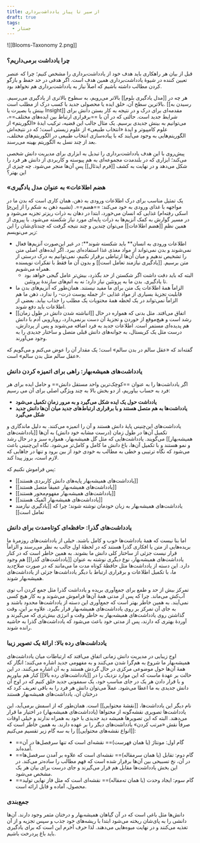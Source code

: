 ```yaml
---
title: از سیر تا پیاز یادداشت‌برداری
draft: true
tags:
  - جستار
---
```

![[Blooms-Taxonomy 2.png]]

### چرا یادداشت برمی‌داریم؟

قبل از بیان هر راهکاری باید هدف خود از یادداشت‌برداری را مشخص کنیم؛ چرا که عنصر تعیین کننده در شیوهٔ یادداشت‌برداری همین هدف است. اگر هدفی در حد حفظ و بازگو کردن مطالب داشته باشیم که اصلاً نیاز به یادداشت‌برداری هم نخواهد بود.  

هر چه در [[مدل یادگیری بلوم]] بالاتر می‌‌رویم، به سطوح بالاتری از یادگیری می‌رسیم. بالاترین سطح آن، خلق ایده یا محصولی جدید با کسب درک از مطلب است. [[رسیدن به بینش یا بصیرت یا Insight]] مقدمه‌ای برای درک و در نتیجه به کار بستن دانش برای شرایط جدید است. حالتی که در آن با ==برقراری ارتباط بین ایده‌های مختلف==، می‌توانیم به بینش جدیدی برسیم. یک مثال جالب این قضیه، ترکیب ایدهٔ «الگوریتم» از علوم کامپیوتر و ایدهٔ «انتخاب طبیعی» از علوم زیستی است؛ که در نتیجه‌اش الگوریتم‌هایی به وجود می‌آیند که با پیاده‌سازی انتخاب طبیعی در الگوریتم‌های مختلف، بعد از چند نسل به الگوریتم بهینه می‌رسند.

پیش‌روی با این هدف یادداشت‌برداری را تبدیل به ابزاری برای مدیریت دانش شخصی می‌کند؛ ابزاری که در بلندمدت مجموعه‌ای به هم پیوسته و کاربردی از دانش هر فرد را شکل می‌دهد و در نهایت به کشف [[فرم ایدئال]] پسِ آن‌ها منجر می‌شود. چه چیزی از این بهتر؟

### «هضم اطلاعات» به عنوان مدل یادگیری
یک تمثیل مناسب برای درک اطلاعات ورودی به ذهن، همان کاری است که بدن ما در مواجهه با غذای ورودی به خود می‌کند: ==هضم==. (تشبیه ذهن به شکم را از [این‌جا](http://yaser.ir/obese-minds/) اسکی رفته‌ام) غذایی که انسان می‌خورد، ابتدا در دهان به ذرات ریزتر تجزیه می‌شود و در مسیر گوارش به کمک آنزیم‌ها به ذرات پایه‌ای مورد نیاز شکسته می‌شود. با پیروی از همین نظمِ [[هضم اطلاعات]] می‌توان چندین و چند نتیجه گرفت که چندتای‌شان را این زیر می‌نویسم:
* اطلاعات ورودی به انسان** باید شکسته شوند**؛ در غیر این‌صورت آنزیم‌ها فعال نمی‌شوند و بدن نمی‌تواند از مواد مغذی غذا استفاده‌ای ببرد. اگر ایده‌های اصلی متن را تشخیص ندهیم و میان آن‌ها ارتباطی برقرار نکنیم، نمی‌توانیم به درک درستی از متن برسیم. [[یادگیری نیازمند تعامل است]] و بدون آن ما فقط با تفکرات نویسنده همراه می‌شویم.
	* البته که باید دقت داشت اگر شکستن از حد بگذرد، بیش‌تر عامل گیجی خواهد بود تا یادگیری. بدن ما به پروتئین نیاز دارد؛ نه به اتم‌های سازندهٔ پروتئین.
* الزاماً همهٔ اطلاعات یک متن برای ما مفید نیستند. همان‌طور که آنزیم‌های بدن ما قابلیت تجزیهٔ بسیاری از مواد غذایی -از جمله پوست ذرت- را ندارد، ذهن ما هم الزاماً نمی‌تواند در یک لحظه همهٔ محتویات یک مطلب را جذاب بیابد. بعضی از اطلاعات باید دفع شوند.
* [[انباشته شدن دانش در طول زمان]] اتفاق می‌افتد. مثل بدنی که همواره در حال رشد است و هیچ‌موقع از خوردن و تجزیهٔ آن دست برنمی‌دارد، رویارویی آدم با دانش هم پدیده‌ای مستمر است. اطلاعات جدید به فرد اضافه می‌شوند و پس از پردازش، درست مثل یک کریستال، به جوانه‌های دانش قبلی متصل و ساختار جدیدی را به وجود می‌آورند.

گفته‌اند که «عقل سالم در بدن سالم» است؛ یک مقدار آن را عوض می‌کنم و می‌گویم که «عقل سالم مثل بدن سالم» است. 


### یادداشت‌های همیشه‌بهار: راهی برای اتمیزه کردن دانش
اگر یادداشت‌ها را به عنوان ==کوچک‌ترین واحد مستقل دانش== و حامل ایده برای هر فرد به حساب بیاوریم، از دو بخش بالا به چند ویژگی اصلی برای آن می رسیم:
* **یادداشت حول یک ایده شکل می‌گیرد و به مرور زمان تکمیل می‌شود**
* **یادداشت‌ها به هم متصل هستند و با برقراری ارتباط‌های جدید میان آن‌ها دانش جدید شکل می‌گیرد**

یادداشت‌های این‌چنینی پایهٔ دانش هستند و آن را اتمیزه می‌کنند. به دلیل ماندگاری و تکمیل آن‌ها در طول زمان (درست مشابه خود دانش) به آن‌ها [[یادداشت‌های همیشه‌بهار]] می‌گویند. یادداشت‌هایی که مثل گل همیشه‌بهار، همواره سبز و در حال رشد و نمو هستند و با تکمیل آن‌ها، باغ دانش ما کامل و کامل‌تر می‌شود. نگاه این‌چنینی باعث می‌شود که نگاه ترتیبی و خطی به مطالب به خودی خود از بین برود و تنها در جاهایی که لازم است، بروز پیدا کند. 

پس فراموش نکنیم که:
* [[یادداشت‌های همیشه‌بهار پایه‌های دانش کاربردی هستند]]
* [[یادداشت‌های همیشه‌بهار عمیقاً متصل هستند]]
* [[یادداشت‌‌های همیشه‌بهار مفهوم‌محور هستند]]
* [[یادداشت‌های همیشه‌بهار اتُمیک هستند]]
* یادداشت‌های همیشه‌بهار به زبان خودمان نوشته شوند؛ چرا که [[یادگیری نیازمند تعامل است]] 
 
### یادداشت‌های گذرا: حافظه‌ای کوتاه‌مدت برای دانش

اما بنا نیست که همهٔ یادداشت‌ها خوب و کامل باشند. خیلی از یادداشت‌های روزمرهٔ ما بریده‌هایی از متن یا افکاری گذرا هستند که در لحظهٔ اول جالب به نظر می‌رسند و الزاماً قرار نیست جزئی از ساختار کلی دانش ما بشوند. به همین خاطر است که در کنار یادداشت‌های همیشه‌بهار، نوع دیگری نوشته به عنوان [[یادداشت‌های گذرا]] هم وجود دارد. این دسته از یادداشت‌ها مثل حافظهٔ کوتاه مدت ما می‌مانند که در صورت صلاح‌دید ما، با تکمیل اطلاعات و برقراری ارتباط با دیگر یادداشت‌ها جزئی از یادداشت‌های همیشه‌بهار شوند.

تمرکز بیش از حد و طمع برای جمع‌آوری بریده و یادداشت گذرا مثل جمع کردن آب توی آب‌کش می‌ماند. چرا که پس از مدتی همهٔ آن‌ها فراموش می‌شوند و به کار هیچ کسی نمی‌آیند. به همین خاطر بهتر است که جمع‌آوری این دسته از یادداشت‌ها محدود باشند و به جای آن تمرکز بر روی یادداشت‌های همیشه‌بهار قرار بگیرد. علاوه بر این، وقت گذاشتن روی یادداشت‌های همیشه‌بهار به خاطر وقت و انرژی بیش‌تری که می‌گیرند و آوردهٔ بهتری که دارند، پس از مدتی خود باعث می‌شود که یادداشت‌های گذرا به حاشیه رانده شوند.

### یادداشت‌های رده بالا: ارائهٔ یک تصویر زیبا
اوج زیبایی در مدیریت دانش زمانی اتفاق می‌افتد که ارتباطات میان یادداشت‌های همیشه‌بهار ما شروع به هم‌گرا شدن می‌کنند و به مفهومی جدید اشاره می‌کنند؛ انگار که همهٔ آن‌ها حول موضوعی مرکزی در حال گردش هستند و به آن اشاره می‌کنند. در این حالت بر عهدهٔ ماست که این موارد نزدیک را در [[یادداشت‌های رده بالا]] کنار هم بیاوریم و با قرار دادن هر یک در جای مناسب خود، یک سمفونی جدید خلق کنیم که در اوج آن دانش جدیدی به ما اعطا می‌شود. عملاً می‌توان دانش هر فرد را به باقی تعریف کرد که درختان آن، یادداشت‌های همیشه‌بهار هستند

نام دیگر این یادداشت‌ها، [[نقشهٔ محتوایی]] است. همان‌طور که از اسمش برمی‌آید، این یادداشت‌ها تصویری نقشه‌گونه از محتواها (یادداشت‌های همیشه‌بهار) در اختیار ما قرار می‌دهند. البته که این تصویرها همیشه دید جدیدی با خود به همراه ندارند و خیلی اوقات صرفاً نقش «مرتب کردن» یادداشت‌های دیگر را بر عهده دارند. به همین خاطر است که [[انواع نقشه‌های محتوایی]] را به سه گام زیر تقسیم می‌کنیم: 
* ==گام اول: مونتاژ (یا همان فهرست)== نقشه‌ای است که تنها سرفصل‌ها در آن آمده‌اند.
* ==گام دوم: تقابل (یا همان سرمقاله)== نقشه‌ای است که علاوه بر آمدن سرفصل‌ها در آن، نخ تسبیحی بین آن‌ها برقرار شده است که فهم مطالب را ساده‌تر می‌کند. در این بخش یادداشت‌ها مقابل هم قرار می‌گیرند و جای درست برای بیان هر یک مشخص می‌شود.
* ==گام سوم: ایجاد وحدت (یا همان ته‌مقاله)== نقشه‌ای است که مثل فاز نهایی تولید محصول، آماده و قابل ارائه است.

### جمع‌بندی

دانش‌ها مثل باغی است که در آن گیاهان همیشه‌بهار و درختان مثمر وجود دارند. آن‌ها دانشی را به پای‌شان ریخته می‌شود ابتدا با ریشه‌های خود جذب و سپس تجزیه و از آن تغذیه می‌کنند و در نهایت میوه‌هایی می‌دهند. لذا حرف آخرم این است که برای یادگیری باید باغ پردرخت باشیم.